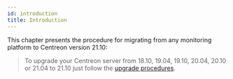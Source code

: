 ```yaml
---
id: introduction
title: Introduction
---
```


This chapter presents the procedure for migrating from any monitoring platform
to Centreon version 21.10:

> To upgrade your Centreon server from 18.10, 19.04, 19.10, 20.04, 20.10 or 21.04
> to 21.10 just follow the [upgrade procedures](../upgrade/introduction.md).
